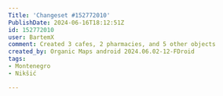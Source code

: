 ```yaml
---
Title: 'Changeset #152772010'
PublishDate: 2024-06-16T18:12:51Z
id: 152772010
user: BartemX
comment: Created 3 cafes, 2 pharmacies, and 5 other objects
created_by: Organic Maps android 2024.06.02-12-FDroid
tags:
- Montenegro
- Nikšić

---
```

